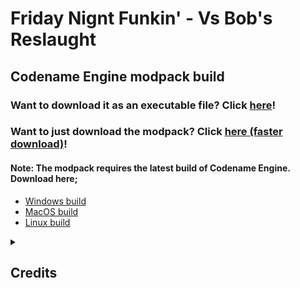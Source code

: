 # Friday Nignt Funkin' - Vs Bob's Reslaught
## Codename Engine modpack build

### Want to download it as an executable file? Click [here](https://gamebanana.com/wips/83136)!

### Want to just download the modpack? Click [here (faster download)](https://github.com/CaringVoid/Bob-Rizzlaught/archive/refs/heads/main.zip)!
#### Note: The modpack requires the latest build of **Codename Engine**. Download here;
- [Windows build](https://nightly.link/FNF-CNE-Devs/CodenameEngine/workflows/windows/main/Codename%20Engine.zip)
- [MacOS build](https://nightly.link/FNF-CNE-Devs/CodenameEngine/workflows/macos/main/Codename%20Engine.zip)
- [Linux build](https://nightly.link/FNF-CNE-Devs/CodenameEngine/workflows/linux/main/Codename%20Engine.zip)

<details>
  <summary><h2>Credits</h2></summary>
**Director(s)**:
- [BoruIDK](https://twitter.com/BoruIDK)
- MonoBW
**Programmers**:
- [Care](https://twitter.com/CaringVoid)
- [JustJasonLol](https://twitter.com/JustJasonLol_)
- X10V
**Artists:**
**Composers:**
**Charters:**
**Playtesters:**
**Special Thanks:**
- Phlox
- Wildythomas
- Codename Engine Developers
</details>
